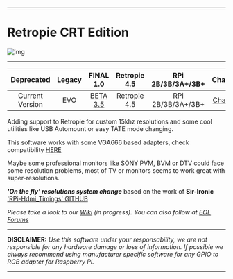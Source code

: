 ***
# Retropie CRT Edition

![img](https://github.com/krahsdevil/crt-for-retropie/blob/d398fe53a9e550c6aca72b926ea8c8a312aed028/logo.png?raw=true)
***
| Deprecated  | Legacy | FINAL 1.0 | Retropie 4.5 | RPi 2B/3B/3A+/3B+ | Changelog |
|:---:|:---:|:---:|:---:|:---:|:---:|
| Current Version | EVO | [BETA 3.5](https://github.com/krahsdevil/Retropie-CRT-Edition/releases/download/evo.beta.3.5/retropieCRTEVO-BETAU3.5.img.gz) | Retropie 4.5 | RPi 2B/3B/3A+/3B+ | [Changelog](https://github.com/krahsdevil/Retropie-CRT-Edition/wiki/Changelog)  |

Adding support to Retropie for custom 15khz resolutions and some cool utilities like USB Automount or easy TATE mode changing.

This software works with some VGA666 based adapters, check compatibility [HERE](https://github.com/krahsdevil/Retropie-CRT-Edition/wiki/Adaptadores-RGB)

Maybe some professional monitors like SONY PVM, BVM or DTV could face some resolution problems, most of TV or monitors seems to work great with super-resolutions.

**_'On the fly' resolutions system change_** based on the work of **Sir-Ironic** ['RPi-Hdmi_Timings' GITHUB](https://github.com/Sir-Ironic/RPi-Hdmi_Timings)

_Please take a look to our [Wiki](https://github.com/krahsdevil/crt-for-retropie/wiki) (in progress)._
_You can also follow at  [EOL Forums](https://www.elotrolado.net/hilo_retropie-crt-edition-raspberry-pi-2b-3b-3b-tv-15khz-vga666-pi2scart-rgb-pi_2328132)_

***
**DISCLAIMER:** _Use this software under your responsability, we are not responsible for any hardware damage or loss of information.
If possible we always recommend using manufacturer specific software for any GPIO to RGB adapter for Raspberry Pi._
***
